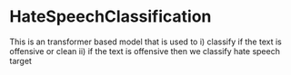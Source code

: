 # HateSpeechClassification
This is an transformer based model that is used to i) classify if the text is offensive or clean ii) if the text is offensive then we classify hate speech target
